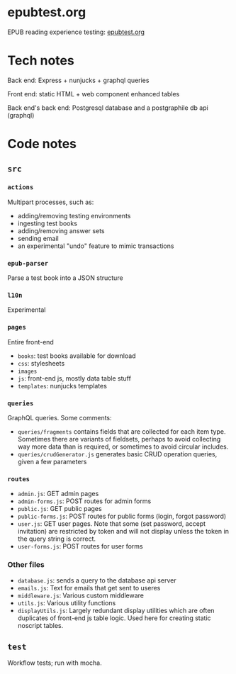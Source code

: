 # epubtest.org

EPUB reading experience testing: [epubtest.org](http://epubtest.org)

# Tech notes

Back end: Express + nunjucks + graphql queries

Front end: static HTML + web component enhanced tables

Back end's back end: Postgresql database and a postgraphile db api (graphql)

# Code notes

## `src`

### `actions`

Multipart processes, such as:

* adding/removing testing environments
* ingesting test books
* adding/removing answer sets
* sending email
* an experimental "undo" feature to mimic transactions

### `epub-parser`

Parse a test book into a JSON structure

### `l10n`

Experimental

### `pages`

Entire front-end

* `books`: test books available for download
* `css`: stylesheets
* `images`
* `js`: front-end js, mostly data table stuff
* `templates`: nunjucks templates

### `queries`

GraphQL queries. Some comments:

* `queries/fragments` contains fields that are collected for each item type. Sometimes there are variants of fieldsets, perhaps to avoid collecting way more data than is required, or sometimes to avoid circular includes.
* `queries/crudGenerator.js` generates basic CRUD operation queries, given a few parameters

### `routes`

* `admin.js`: GET admin pages
* `admin-forms.js`: POST routes for admin forms
* `public.js`: GET public pages
* `public-forms.js`: POST routes for public forms (login, forgot password)
* `user.js`: GET user pages. Note that some (set password, accept invitation) are restricted by token and will not display unless the token in the query string is correct.
* `user-forms.js`: POST routes for user forms

### Other files

* `database.js`: sends a query to the database api server
* `emails.js`: Text for emails that get sent to useres
* `middleware.js`: Various custom middleware
* `utils.js`: Various utility functions
* `displayUtils.js`: Largely redundant display utilities which are often duplicates of front-end js table logic. Used here for creating static noscript tables.

## `test`

Workflow tests; run with mocha.

